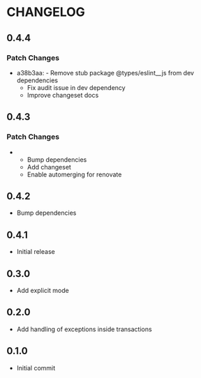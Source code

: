 # CHANGELOG

## 0.4.4

### Patch Changes

- a38b3aa: - Remove stub package @types/eslint\_\_js from dev dependencies
  - Fix audit issue in dev dependency
  - Improve changeset docs

## 0.4.3

### Patch Changes

- - Bump dependencies
  - Add changeset
  - Enable automerging for renovate

## 0.4.2

- Bump dependencies

## 0.4.1

- Initial release

## 0.3.0

- Add explicit mode

## 0.2.0

- Add handling of exceptions inside transactions

## 0.1.0

- Initial commit
